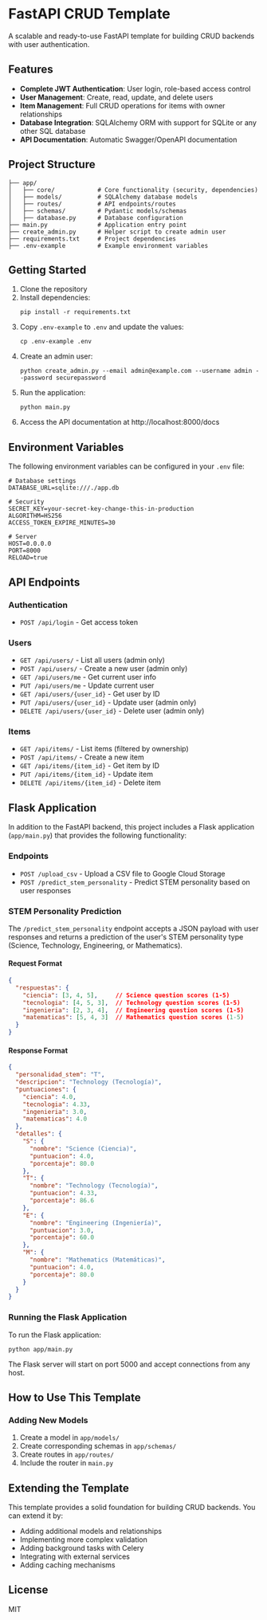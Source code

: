 # FastAPI CRUD Template

A scalable and ready-to-use FastAPI template for building CRUD backends with user authentication.

## Features

- **Complete JWT Authentication**: User login, role-based access control
- **User Management**: Create, read, update, and delete users
- **Item Management**: Full CRUD operations for items with owner relationships
- **Database Integration**: SQLAlchemy ORM with support for SQLite or any other SQL database
- **API Documentation**: Automatic Swagger/OpenAPI documentation

## Project Structure

```
├── app/
│   ├── core/            # Core functionality (security, dependencies)
│   ├── models/          # SQLAlchemy database models
│   ├── routes/          # API endpoints/routes
│   ├── schemas/         # Pydantic models/schemas
│   ├── database.py      # Database configuration
├── main.py              # Application entry point
├── create_admin.py      # Helper script to create admin user
├── requirements.txt     # Project dependencies
├── .env-example         # Example environment variables
```

## Getting Started

1. Clone the repository
2. Install dependencies:
   ```
   pip install -r requirements.txt
   ```
3. Copy `.env-example` to `.env` and update the values:
   ```
   cp .env-example .env
   ```
4. Create an admin user:
   ```
   python create_admin.py --email admin@example.com --username admin --password securepassword
   ```
5. Run the application:
   ```
   python main.py
   ```
6. Access the API documentation at http://localhost:8000/docs

## Environment Variables

The following environment variables can be configured in your `.env` file:

```
# Database settings
DATABASE_URL=sqlite:///./app.db

# Security
SECRET_KEY=your-secret-key-change-this-in-production
ALGORITHM=HS256
ACCESS_TOKEN_EXPIRE_MINUTES=30

# Server
HOST=0.0.0.0
PORT=8000
RELOAD=true
```

## API Endpoints

### Authentication
- `POST /api/login` - Get access token

### Users
- `GET /api/users/` - List all users (admin only)
- `POST /api/users/` - Create a new user (admin only)
- `GET /api/users/me` - Get current user info
- `PUT /api/users/me` - Update current user
- `GET /api/users/{user_id}` - Get user by ID
- `PUT /api/users/{user_id}` - Update user (admin only)
- `DELETE /api/users/{user_id}` - Delete user (admin only)

### Items
- `GET /api/items/` - List items (filtered by ownership)
- `POST /api/items/` - Create a new item
- `GET /api/items/{item_id}` - Get item by ID
- `PUT /api/items/{item_id}` - Update item
- `DELETE /api/items/{item_id}` - Delete item

## Flask Application

In addition to the FastAPI backend, this project includes a Flask application (`app/main.py`) that provides the following functionality:

### Endpoints

- `POST /upload_csv` - Upload a CSV file to Google Cloud Storage
- `POST /predict_stem_personality` - Predict STEM personality based on user responses

### STEM Personality Prediction

The `/predict_stem_personality` endpoint accepts a JSON payload with user responses and returns a prediction of the user's STEM personality type (Science, Technology, Engineering, or Mathematics).

#### Request Format

```json
{
  "respuestas": {
    "ciencia": [3, 4, 5],     // Science question scores (1-5)
    "tecnologia": [4, 5, 3],  // Technology question scores (1-5)
    "ingenieria": [2, 3, 4],  // Engineering question scores (1-5)
    "matematicas": [5, 4, 3]  // Mathematics question scores (1-5)
  }
}
```

#### Response Format

```json
{
  "personalidad_stem": "T",
  "descripcion": "Technology (Tecnología)",
  "puntuaciones": {
    "ciencia": 4.0,
    "tecnologia": 4.33,
    "ingenieria": 3.0,
    "matematicas": 4.0
  },
  "detalles": {
    "S": {
      "nombre": "Science (Ciencia)",
      "puntuacion": 4.0,
      "porcentaje": 80.0
    },
    "T": {
      "nombre": "Technology (Tecnología)",
      "puntuacion": 4.33,
      "porcentaje": 86.6
    },
    "E": {
      "nombre": "Engineering (Ingeniería)",
      "puntuacion": 3.0,
      "porcentaje": 60.0
    },
    "M": {
      "nombre": "Mathematics (Matemáticas)",
      "puntuacion": 4.0,
      "porcentaje": 80.0
    }
  }
}
```

### Running the Flask Application

To run the Flask application:

```
python app/main.py
```

The Flask server will start on port 5000 and accept connections from any host.

## How to Use This Template

### Adding New Models

1. Create a model in `app/models/`
2. Create corresponding schemas in `app/schemas/`
3. Create routes in `app/routes/`
4. Include the router in `main.py`

## Extending the Template

This template provides a solid foundation for building CRUD backends. You can extend it by:

- Adding additional models and relationships
- Implementing more complex validation
- Adding background tasks with Celery
- Integrating with external services
- Adding caching mechanisms

## License

MIT 
